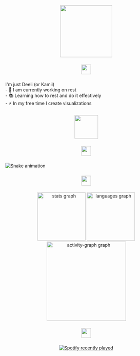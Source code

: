 <div align="center">
  <img height="162" src="https://camo.githubusercontent.com/aa7689bbfebd21b430d66d3018fe6bb2f62f96977c8858a36dec75787c17016f/68747470733a2f2f692e696d6775722e636f6d2f504b3834636b6d2e706e67"  />
</div>

###

<div align="center">
  <img height="30" src="https://i.imgur.com/LYINYDL.png"  />
</div>

###

<p align="left">I'm just Deeli (or Kamil)<br>- 🔭 I am currently working on rest<br>- 📚 Learning how to rest and do it effectively<br>- ⚡ In my free time I create visualizations</p>

###

<div align="center">
  <img height="73" src="https://i.imgur.com/b4wKa0y.png"  />
</div>

###

<div align="center">
  <img height="30" src="https://i.imgur.com/x0a775g.png"  />
</div>

###

<img src="https://raw.githubusercontent.com/itsmedeli/itsmedeli/output/snake.svg" alt="Snake animation" />

###

<div align="center">
  <img height="30" src="https://i.imgur.com/lEWmpOH.png"  />
</div>

###

<div align="center">
  <img src="https://github-readme-stats.vercel.app/api?username=itsmedeli&hide_title=false&hide_rank=false&show_icons=true&include_all_commits=true&count_private=true&disable_animations=false&theme=dark&locale=en&hide_border=true&order=1" height="150" alt="stats graph"  />
  <img src="https://github-readme-stats.vercel.app/api/top-langs?username=itsmedeli&locale=en&hide_title=false&layout=compact&card_width=320&langs_count=5&theme=dark&hide_border=true&order=2" height="150" alt="languages graph"  />
  <img src="https://github-readme-activity-graph.vercel.app/graph?username=itsmedeli&radius=16&area=true&order=5&hide_border=true&bg_color=151515&color=e5e5e5" height="247" alt="activity-graph graph"  />
</div>

###

<div align="center">
  <img height="30" src="https://i.imgur.com/5FxPFrf.png"  />
</div>

###

<div align="center">
  <a href="https://open.spotify.com/user/8kxhhehc02zb4wfww5x1eguhf">
    <img src="https://spotify-recently-played-readme.vercel.app/api?user=8kxhhehc02zb4wfww5x1eguhf&count=5" alt="Spotify recently played"  />
  </a>
</div>

###
